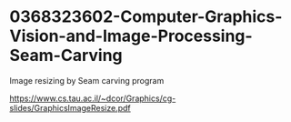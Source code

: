 # 0368323602-Computer-Graphics-Vision-and-Image-Processing-Seam-Carving
Image resizing by Seam carving program

https://www.cs.tau.ac.il/~dcor/Graphics/cg-slides/GraphicsImageResize.pdf
